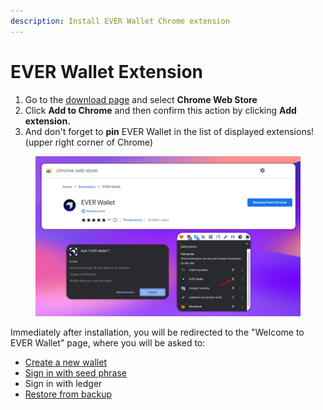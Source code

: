 ```yaml
---
description: Install EVER Wallet Chrome extension
---
```


# EVER Wallet Extension

1. Go to the [download page](https://everwallet.net/) and select **Chrome Web Store**
2. Click **Add to Chrome** and then confirm this action by clicking **Add extension.**
3. And don't forget to **pin** EVER Wallet in the list of displayed extensions! (upper right corner of Chrome)

<figure><img src="../../../.gitbook/assets/image (6) (3).png" alt=""><figcaption></figcaption></figure>

Immediately after installation, you will be redirected to the "Welcome to EVER Wallet" page, where you will be asked to:&#x20;

* [Create a new wallet](../creating-a-new-wallet.md)
* [Sign in with seed phrase](../sign-in-with-existing-seed-phrase.md)
* Sign in with ledger
* [Restore from backup](../sign-in-with-existing-backup.md)
